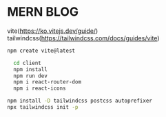 # MERN BLOG

vite(https://ko.vitejs.dev/guide/)
tailwindcss(https://tailwindcss.com/docs/guides/vite)

```bash
npm create vite@latest

  cd client  
  npm install
  npm run dev
  npm i react-router-dom
  npm i react-icons
```

```bash
npm install -D tailwindcss postcss autoprefixer
npx tailwindcss init -p
```